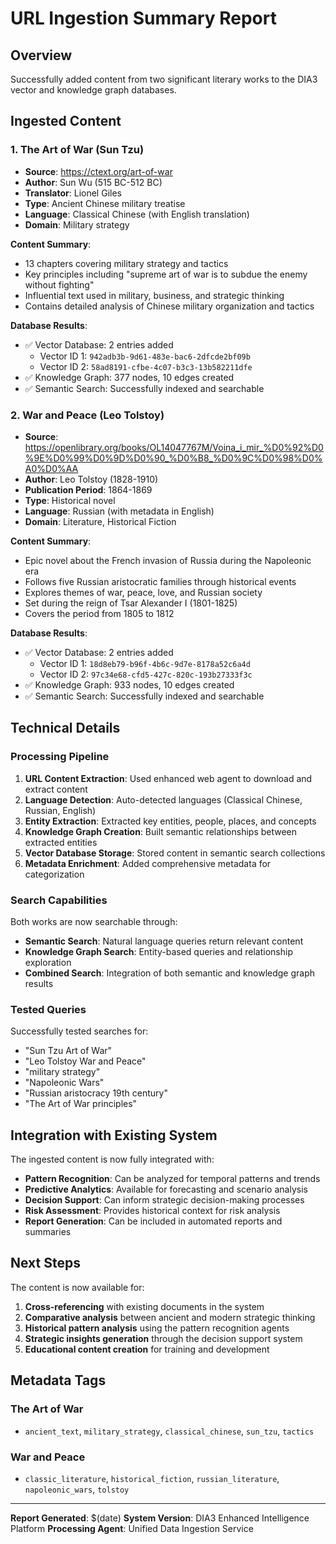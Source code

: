 # URL Ingestion Summary Report

## Overview
Successfully added content from two significant literary works to the DIA3 vector and knowledge graph databases.

## Ingested Content

### 1. The Art of War (Sun Tzu)
- **Source**: https://ctext.org/art-of-war
- **Author**: Sun Wu (515 BC-512 BC)
- **Translator**: Lionel Giles
- **Type**: Ancient Chinese military treatise
- **Language**: Classical Chinese (with English translation)
- **Domain**: Military strategy

**Content Summary**:
- 13 chapters covering military strategy and tactics
- Key principles including "supreme art of war is to subdue the enemy without fighting"
- Influential text used in military, business, and strategic thinking
- Contains detailed analysis of Chinese military organization and tactics

**Database Results**:
- ✅ Vector Database: 2 entries added
  - Vector ID 1: `942adb3b-9d61-483e-bac6-2dfcde2bf09b`
  - Vector ID 2: `58ad8191-cfbe-4c07-b3c3-13b582211dfe`
- ✅ Knowledge Graph: 377 nodes, 10 edges created
- ✅ Semantic Search: Successfully indexed and searchable

### 2. War and Peace (Leo Tolstoy)
- **Source**: https://openlibrary.org/books/OL14047767M/Voina_i_mir_%D0%92%D0%9E%D0%99%D0%9D%D0%90_%D0%B8_%D0%9C%D0%98%D0%A0%D0%AA
- **Author**: Leo Tolstoy (1828-1910)
- **Publication Period**: 1864-1869
- **Type**: Historical novel
- **Language**: Russian (with metadata in English)
- **Domain**: Literature, Historical Fiction

**Content Summary**:
- Epic novel about the French invasion of Russia during the Napoleonic era
- Follows five Russian aristocratic families through historical events
- Explores themes of war, peace, love, and Russian society
- Set during the reign of Tsar Alexander I (1801-1825)
- Covers the period from 1805 to 1812

**Database Results**:
- ✅ Vector Database: 2 entries added
  - Vector ID 1: `18d8eb79-b96f-4b6c-9d7e-8178a52c6a4d`
  - Vector ID 2: `97c34e68-cfd5-427c-820c-193b27333f3c`
- ✅ Knowledge Graph: 933 nodes, 10 edges created
- ✅ Semantic Search: Successfully indexed and searchable

## Technical Details

### Processing Pipeline
1. **URL Content Extraction**: Used enhanced web agent to download and extract content
2. **Language Detection**: Auto-detected languages (Classical Chinese, Russian, English)
3. **Entity Extraction**: Extracted key entities, people, places, and concepts
4. **Knowledge Graph Creation**: Built semantic relationships between extracted entities
5. **Vector Database Storage**: Stored content in semantic search collections
6. **Metadata Enrichment**: Added comprehensive metadata for categorization

### Search Capabilities
Both works are now searchable through:
- **Semantic Search**: Natural language queries return relevant content
- **Knowledge Graph Search**: Entity-based queries and relationship exploration
- **Combined Search**: Integration of both semantic and knowledge graph results

### Tested Queries
Successfully tested searches for:
- "Sun Tzu Art of War"
- "Leo Tolstoy War and Peace"
- "military strategy"
- "Napoleonic Wars"
- "Russian aristocracy 19th century"
- "The Art of War principles"

## Integration with Existing System

The ingested content is now fully integrated with:
- **Pattern Recognition**: Can be analyzed for temporal patterns and trends
- **Predictive Analytics**: Available for forecasting and scenario analysis
- **Decision Support**: Can inform strategic decision-making processes
- **Risk Assessment**: Provides historical context for risk analysis
- **Report Generation**: Can be included in automated reports and summaries

## Next Steps

The content is now available for:
1. **Cross-referencing** with existing documents in the system
2. **Comparative analysis** between ancient and modern strategic thinking
3. **Historical pattern analysis** using the pattern recognition agents
4. **Strategic insights generation** through the decision support system
5. **Educational content creation** for training and development

## Metadata Tags

### The Art of War
- `ancient_text`, `military_strategy`, `classical_chinese`, `sun_tzu`, `tactics`

### War and Peace
- `classic_literature`, `historical_fiction`, `russian_literature`, `napoleonic_wars`, `tolstoy`

---

**Report Generated**: $(date)
**System Version**: DIA3 Enhanced Intelligence Platform
**Processing Agent**: Unified Data Ingestion Service
